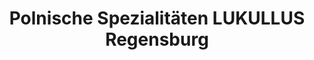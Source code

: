 ---
title: "Polnische Spezialitäten LUKULLUS Regensburg"
url: /regensburg/polnische-spezialitaeten-lukullus-regensburg/
shop: Supermarkt
---